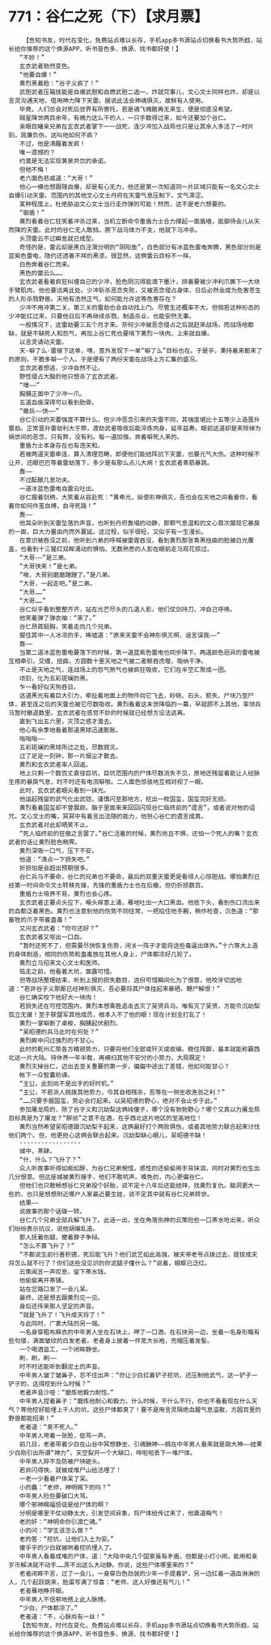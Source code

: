 # 771：谷仁之死（下）【求月票】
        【告知书友，时代在变化，免费站点难以长存，手机app多书源站点切换看书大势所趋，站长给你推荐的这个换源APP，听书音色多、换源、找书都好使！】
       “不妙！”
       玄衣武者勃然变色。
       “他要自爆！”
       黄烈黑着脸：“谷子义疯了！”
       武胆武者压箱技能是自爆武胆和自燃武胆二选一，炸就完事儿，文心文士同样也炸，却是以言灵沟通天地，借用神力降下天雷。据说此法会神魂俱灭，故鲜有人使用。
       毕竟，人们总会对死后世界有所寄托，若是魂飞魄散再无来生，便是彻底没希望。
       贼星降世两百余年，有魄力这么干的人，一只手数得过来，如今还要加个谷仁。
       亲眼目睹亲兄弟在玄衣武者掌下一一战死，连少冲加入战局也只是让其余人多活了一时片刻，晁廉负伤，这叫他如何不疯？
       不过，他是清醒着发疯！
       唯一遗憾的？
       约莫是无法实现黄泉共饮的承诺。
       但他不悔！
       老六面色悲戚道：“大哥！”
       他心一横也想跟随自爆，却是有心无力，他还是第一次知道同一片区域只能有一名文心文士自爆引动天雷。范围内的其他文心文士丹府在天雷气息压制下，文气滞涩。
       某种程度上，杜绝胁迫文心文士当行走炸弹的可能！然而，这不是老六想要的。
       “御盾！”
       黄烈看着谷仁狂笑着冲杀过来，当机立断命令重盾力士合力撑起一面盾墙，抵御待会儿从天而降的天雷。此时的谷仁无人敢挡，胯下战马体力不支，他就下马冲杀。
       头顶雷云不过瞬息就已成型。
       奇怪的是，雷云却是黑白泾渭分明的“阴阳鱼”，白色部分有冰蓝色雷电奔腾，黑色部分则是蓝紫色雷电，隐约还透着不祥的黑漆。很显然，这俩雷云目标不一样。
       白色奔着谷仁而来。
       黑色的雷云么……
       玄衣武者看着疯狂纠缠自己的少冲，脸色阴沉得能滴下墨汁，拼着要被少冲利爪撕下一大块手臂肌肉，他也要远离此处。少冲斩杀恶念失败，又被恶念侵占身体，日后必然会成为危害苍生的人形杀戮野兽。天地有浩然正气，如何能允许这等危害存在？
       少冲不用冲第二关，第三关的雷劫也会自动找上门。尽管生还概率不大，但倘若这种形态的少冲能扛过来，只要他日后不再继续杀戮，制造杀业，也能安然无事。
       一般情况下，这雷劫要三五个月才来。奈何少冲被恶念侵占之后就赶来战场，而战场啥都缺，就是不缺死人和怨气，再加上谷仁死也要啃下黄烈一块肉，上来就自爆。
       以言灵请动天雷。
       天·噼了么·雷接下这单，嘿，意外发现下一单“噼了么”目标也在。于是乎，秉持着来都来了的原则，干脆多噼一个人。于是便有了两份天雷在战场上方汇集的盛况。
       玄衣武者想逃，少冲自然不让。
       野性侵占大脑的他只想杀了玄衣武者。
       “噗——”
       胸脯正面中了少冲一爪。
       五道血痕深得可以看到肋骨。
       “撤兵——快——”
       谷仁引动的天雷强度不算什么，但少冲恶念引来的天雷不同，其强度堪比十五等少上造晋升雷劫。正常晋升雷劫利大于弊，渡劫武者吸收后能淬炼肉身，延年益寿。眼前这道却是来除掉为祸世间的恶念，只有弊，没有利。每一道加强，奔着噼死人来的。
       重盾力士本身存在也有违天和。
       若被两道天雷牵连，算入清理范畴，即便他们能结阵抗下天雷，也要元气大伤。这种时候不让开，还眼巴巴等着雷劫落下，多少是有那么点儿大病！玄衣武者青筋暴跳。
       轰——
       不过酝酿几息功夫。
       一道冰蓝色雷电自雷云吐出。
       谷仁握着剑柄，大笑着从容赴死：“黄希光，纵使形神俱灭，吾也会在天地之间看着你，看着你如何作茧自缚，自寻死路！”
       轰——
       他耳朵听到天雷坠落的声音，也听到丹府轰塌的动静，那颗气息温和的文心首次展现它暴戾的一面，巨大力量由内而外蔓延。这过程，似乎很短，又似乎有一生漫长。
       在意识被吞没之前，他听到六弟的呼喊被雷霆吞没，看到黄烈那张青黑扭曲的脸被白光覆盖，也看到十三猩红双眸涌动的惧怕。无数熟悉的人影在眼前走马观花掠过。
       “大哥——”是三弟。
       “大哥快来！”是七弟。
       “唉，大哥别磨磨蹭蹭了。”是八弟。
       “大哥，一起走吧。”是二弟。
       “大哥……”
       “大哥……”
       谷仁似乎看到整整齐齐，站在光芒尽头的几道人影，他们仗剑持刀，冲自己呼唤。
       他笑着弹了弹衣袖：“来了。”
       谷仁昂首挺胸，笑着走向几个兄弟。
       握住其中一人冰凉的手，唏嘘道：“原来天雷不会神形俱灭啊，谣言误我——”
       轰——
       当第二道冰蓝色雷电要落下的时候，第一道蓝紫色雷电也同步降下。两道颜色迥异的雷电被互相牵引，交缠、扭曲，方圆数十里天地之气被二者鲸吞虎噬，吸纳干净。
       不止是天地之气，连战场上的怨气煞气也被疯狂吸收，它们在半空汇聚成一团。
       顷刻，化为五彩斑斓的黑。
       乍一看好似天狗吞日。
       这道黑光有着巨大引力，牵扯着地面上的物件向它飞去，砂砾、石头、箭失、尸块乃至尸体，甚至连之后的天雷也被它尽数吸收。黄烈看着这末世降临的一幕，早就顾不上其他，率领兵马暂时撤退数里。玄衣武者在感觉不妙的时候就已经想方设法逃离。
       直到飞出五六里，灭顶之感才澹去。
       他心有余季地看着那道黑球迅速膨胀。
       嗡嗡嗡——
       五彩斑斓的黑球所过之处，尽数寂灭。
       过了足足一刻钟，那一片烟尘才散去。
       黄烈和玄衣武者率人回返。
       地上只剩一个数百丈直径巨坑，巨坑范围内的尸体尽数消失不见，原地还残留着能让人经脉生疼的暴戾气息，时不时还有电流噼啪。二人面色惊骇地互相对视了一眼。
       此时，玄衣武者眼尖看到一抹光。
       他运起残留的武气化出武铠，谨慎闪至那地方，挖出一枚国玺，国玺完好无损。
       黄烈看着国玺却不曾展颜。脑子里面来来回回闪现谷仁临终前的“遗言”，或者说对他的诅咒。文心文士的嘴，冥冥中有着言出法随的能力，他担心谷仁的遗言成真。
       玄衣武者对此却哂笑不止。
       “死人临终前的狂傲之言罢了。”谷仁活着的时候，黄烈尚且不惧，还怕一个死人的嘴？玄衣武者的话让黄烈脸色稍霁。
       黄烈深吸一口气，压下不安。
       他道：“清点一下损失吧。”
       折损怕是会超出预期很多。
       谷仁兵马不要命，谷仁的兄弟也不要命，最后的双重天雷更是看得人心惊胆战。哪怕黄烈已经第一时间命令文士转移先锋，先锋的重盾力士也在后撤，但仍折损数百。
       重盾力士培养不易，黄烈也会心疼。
       玄衣武者正要点头应下，喉头痒意上涌，蓦地吐出一大口黑血。他低下头，看到伤口流出来的血都泛着黑色。黄烈也注意到他的伤势不同往常，一把掐住他手腕，稍作检查，沉色道：“那畜牲的爪子带着蛊毒！”
       又问玄衣武者：“你可还好？”
       玄衣武者又呕出一口血。
       “暂时还死不了，但需要尽快恢复伤势，闭关一阵子才能将这些毒逼出体外。”十六等大上造的身体耐造，相同的伤势和蛊毒放在其他人身上，尸体都凉好几轮了。
       黄烈立马招来文心文士和医师。
       临走之前，他看着大坑，面露可惜。
       但等战场整理结束，听到上报的损失数目，这份可惜瞬间化为了恨意，他咬牙切齿地道：“若非谷子义那厮已经神形俱灭，吾必要将其尸体挂起来暴晒，鞭尸解恨！”
       谷仁确实咬下他好大一块肉！
       若损失还在可控范围内，黄烈本想乘胜追击去灭了吴贤兵马。唯有灭了吴贤，方能令沉幼梨孤立无援！至于联盟军其他成员，根本入不了他的眼！现在计划全打乱了！
       黄烈一掌噼断了桌桉，胸脯起伏剧烈。
       “吴昭德的兵马此时在何处？”
       黄烈眸中闪过强烈的不甘心。
       此时的乾州汇聚各方精锐势力，只要将他们全部或歼灭或收编，稳住阵脚，基本就能称霸西北这一片大陆。待休养一年半载，再横扫其他不安分的小势力，大局既定！
       黄烈灭掉谷仁，迈出去至关重要的第一步，偏偏中途出了差错，他如何能甘心？
       帐下一众智囊劝谏。
       “主公，此刻尚不是出手的好时机。”
       “主公，不若派人挑拨其他势力，令其自相残杀，吾等在一侧坐收渔翁之利？”
       “……只要手握国玺，势必会打起来。以吴昭德的野心，绝对不会止步于此。”
       参加屠龙局的，除了谷子义和沉幼梨这俩纯傻子，哪个没有勃勃野心？哪个又真以为屠龙局目标真是为了屠龙？“醉翁”之意不在酒，在乎西北这片地区的至高地位！
       黄烈当然希望吴昭德跟沉幼梨干起来，这俩最好打个两败俱伤，或者其他势力联合起来讨伐他们两个。但，他更担心这俩会联合起来。沉幼梨缺心眼儿，吴昭德不缺！
       -----------------
       城中，茶肆。
       “什、什么？飞升了？”
       众人听故事听得如痴如醉，为谷仁兄弟惋惜，感性的还偷偷用手背抹泪，同时对黄烈也生出几分恨意。但这座城被黄烈接手，他们不敢吭声。难免的，内心更偏谷仁。
       但他们也只敢畅想谷仁兄弟投个好胎，说不定十八年后还能结拜，找黄烈复仇。脑洞更大一些的，也只是想想附近哪户人家最近要生娃，说不定其中就有谷仁兄弟转世。
       结果——
       说故事的那个话锋一转。
       谷仁几个兄弟全部兵解飞升了。此话一出，坐在角落伤神的云策险些一口茶水呛出来，听众们纷纷表示抗议，说他胡编乱造。
       那人抚着伤腿，梗着脖子争辩。
       “怎么不算飞升了？”
       “不都说生前行善积德，死后能飞升？他们武艺如此高强，被天帝老爷点拨过去，提拔成天将怎么就不行了？你们这些没见识的你泥腿子懂什么？”说着，眼眶已泛红。
       云策闻言一声叹息，留下茶水钱。
       他偷偷离开茶铺。
       站在岔路口发了一会儿呆。
       最终，还是想去跟黄烈见一见。
       身后还传来那人坚定的声音。
       “就是飞升了！飞升成天将了！”
       与此同时，广袤大陆的另一端。
       一名身穿粗布麻衣的中年男人坐在石块上，呷了一口酒，在石块另一边，坐着一名身形略有些句偻，满面皱纹的白发老者。老者身上披着一件宽大长袍，兜帽压着发髻。
       一个喝酒监工，一个闭眸静坐。
       刷，刷，刷——
       时不时还能听到翻泥土的声音。
       中年男人皱了皱鼻子，忍不住出声：“你让少白扛着铲子挖坑，还压制他武气，这一铲子一铲子的，这得挖到什么时候？”
       老者声音沙哑：“磨炼他毅力耐性。”
       中年男人捏着鼻子：“磨炼他耐心和毅力，什么时候，干什么不行，你也不看看现在什么天气？等他挖好能埋上千人的坑，这些尸体都臭了！要不是用言灵隔绝血腥气息溢散，方圆百里的野兽都能招来！”
       老者道：“臭不死人。”
       中年男人垮着一张脸，低骂一声。
       前几日，老者带着少白在山谷中冥想静坐，引魂酬神——搁在中年男人看来就是跳大神——结果少白刚引出所谓“神力”，天空裂开一个大缺口，哗啦啦丢下一堆尸体。
       中年男人猝不及防被尸块砸头。
       若非闪得快，就被成堆尸山给活埋了！
       一老一少看着尸体呆了呆。
       小的蠢：“老师，神明赐下的吗？”
       中年男人险些要破口大骂。
       哪个邪神赐福信徒是给尸体的啊？
       分明是哪里干仗动静太大，引发空间异象，将尸体给传过来了，他直道晦气！
       老的奸：“神明命你引渡亡魂。”
       小的问：“学生该怎么做？”
       老的答：“挖坑，让他们入土为安。”
       傻乎乎的少白就被哄着挖坑埋人了。
       中年男人看着成堆的尸体，道：“大陆中央几个国家虽有矛盾，但都是小打小闹，能用和亲岁币解决就不动手……弄不出这么大动静。你说，这些尸体哪里来的？”
       老者闭眸不言，过了一会儿，一身穿白色劲装的少年一手提着铲，另一边扛着一道血淋淋的人，几个起跃跳来，脸蛋写满了惊喜：“老师，这人好像还有气儿！”
       老者蓦地睁开眼。
       中年男人不信邪地搭上此人脉搏。
       “少白，尸体都凉了。”
       老者道：“不，心脉尚有一丝！”
       【告知书友，时代在变化，免费站点难以长存，手机app多书源站点切换看书大势所趋，站长给你推荐的这个换源APP，听书音色多、换源、找书都好使！】